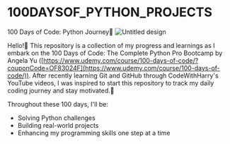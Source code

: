 # 100DAYSOF_PYTHON_PROJECTS
100 Days of Code: Python Journey🚀
![Untitled design](https://github.com/user-attachments/assets/b51e8c28-97d3-484c-842e-1f116a6beda4)

Hello!👋 This repository is a collection of my progress and learnings as I embark on the 100 Days of Code: The Complete Python Pro Bootcamp by Angela Yu ([https://www.udemy.com/course/100-days-of-code/?couponCode=OF83024F](https://www.udemy.com/course/100-days-of-code/)). After recently learning Git and GitHub through CodeWithHarry's YouTube videos, I was inspired to start this repository to track my daily coding journey and stay motivated.🥰

Throughout these 100 days, I'll be:

- Solving Python challenges
- Building real-world projects
- Enhancing my programming skills one step at a time
